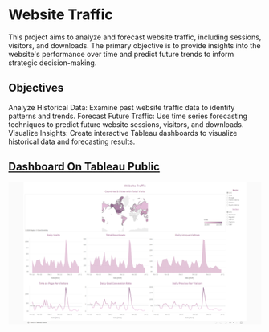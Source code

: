 # Website Traffic
This project aims to analyze and forecast website traffic, including sessions, visitors, and downloads. The primary objective is to provide insights into the website's performance over time and predict future trends to inform strategic decision-making.
## Objectives
Analyze Historical Data: Examine past website traffic data to identify patterns and trends.
Forecast Future Traffic: Use time series forecasting techniques to predict future website sessions, visitors, and downloads.
Visualize Insights: Create interactive Tableau dashboards to visualize historical data and forecasting results.

## [Dashboard On Tableau Public](https://public.tableau.com/app/profile/sohila.mohey/viz/WebsiteTrafic/Dashboard)
![Dashboard](https://github.com/sohilamohey/TableauProjects/blob/main/Website%20Trafic/Website%20Traffic.png)
